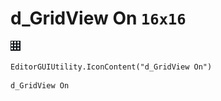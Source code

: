 # d_GridView On `16x16`
<img src="/img/d_GridView%20On.png" width=16 height=16>

``` CSharp
EditorGUIUtility.IconContent("d_GridView On")
```
```
d_GridView On
```

